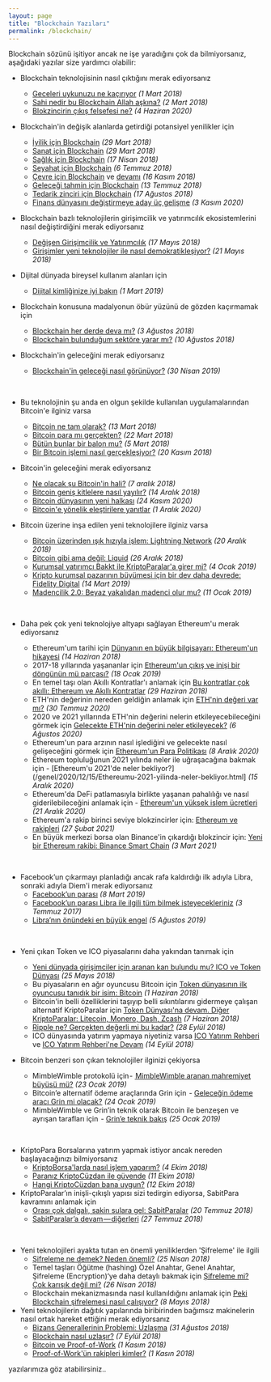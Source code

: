 ```yaml
---
layout: page
title: "Blockchain Yazıları"
permalink: /blockchain/
---
```



Blockchain sözünü işitiyor ancak ne işe yaradığını çok da bilmiyorsanız, aşağıdaki yazılar size yardımcı olabilir: 

- Blockchain teknolojisinin nasıl çıktığını merak ediyorsanız
  - [Geceleri uykunuzu ne kaçırıyor](/genel/2018/03/01/Geceleri-uykunuzu-ne-kaciriyor.html) *(1 Mart 2018)*
  - [Sahi nedir bu Blockchain Allah aşkına?](/genel/2018/03/02/Sahi-nedir-bu-blockchain-allah-askina.html) *(2 Mart 2018)*
  - [Blokzincirin çıkış felsefesi ne?](/genel/2020/06/04/blokzincirin-felsefesi-ne.html) *(4 Haziran 2020)*
- Blockchain'in değişik alanlarda getirdiği potansiyel yenilikler için
  - [İyilik için Blockchain](/genel/2018/03/29/Iyilik-icin-blockchain.html) *(29 Mart 2018)*
  - [Sanat için Blockchain](/genel/2018/03/29/Iyilik-icin-blockchain.html) *(29 Mart 2018)*
  - [Sağlık için Blockchain](/genel/2018/04/17/saglik-icin-blockchain.html) *(17 Nisan 2018)*
  - [Seyahat için Blockchain](/genel/2018/07/06/seyahat-icin-blockchain.html) *(6 Temmuz 2018)*
  - [Çevre için Blockchain](/genel/2018/11/16/cevre-icin-blockhain.html) ve [devamı](/genel/2018/11/17/cevre-icin-blockchaine-devam.html) *(16 Kasım 2018)*
  - [Geleceği tahmin için Blockchain](/genel/2018/07/13/gelecegi-tahmin-icin-blockchain.html) *(13 Temmuz 2018)*
  - [Tedarik zinciri için Blockchain](/genel/2018/08/17/tedarik-zinciri-icin-blockchain.html) *(17 Ağustos 2018)*
  - [Finans dünyasını değiştirmeye aday üç gelişme](/genel/2020/11/03/Finans-dunyasini-degistirmeye-aday-uc-gelisme.html) *(3 Kasım 2020)*

- Blockchain bazlı teknolojilerin girişimcilik ve yatırımcılık ekosistemlerini nasıl değiştirdiğini merak ediyorsanız
  - [Değişen Girişimcilik ve Yatırımcılık](/genel/2018/05/17/degisen-girisimcilik-ve-yatirimcilik.html) *(17 Mayıs 2018)*
  - [Girişimler yeni teknolojiler ile nasıl demokratikleşiyor?](/genel/2018/05/21/girisimler-yeni-teknolijler-ile-nasil-demokratiklesiyor.html) *(21 Mayıs 2018)*
- Dijital dünyada bireysel kullanım alanları için 
  - [Dijital kimliğinize iyi bakın](/genel/2019/03/01/dijital-kimliginize-iyi-bakin.html) *(1 Mart 2019)*
- Blockchain konusuna madalyonun öbür yüzünü de gözden kaçırmamak için 
  - [Blockchain her derde deva mı?](/genel/2018/08/03/blockchain-her-derde-deva-mi.html) *(3 Ağustos 2018)*
  - [Blockchain bulunduğum sektöre yarar mı?](/genel/2018/08/10/Blockchain-bulundugum-sektore-yarar-mi.html) *(10 Ağustos 2018)*
- Blockchain'in geleceğini merak ediyorsanız
  - [Blockchain'in geleceği nasıl görünüyor?](/genel/2019/04/30/blockchain-in-gelecegi-nasil-gorunuyor.html) *(30 Nisan 2019)*
  
&nbsp;

- Bu teknolojinin şu anda en olgun şekilde kullanılan uygulamalarından Bitcoin'e ilginiz varsa
  - [Bitcoin ne tam olarak?](/genel/2018/03/13/Bitcoin-ne-tam-olarak.html) *(13 Mart 2018)*
  - [Bitcoin para mı gerçekten?](/genel/2018/03/22/Bitcoin-para-mi-gercekten.html) *(22 Mart 2018)*
  - [Bütün bunlar bir balon mu?](/genel/2018/03/05/Butun-bunlar-bir-balon-mu.html) *(5 Mart 2018)*
  - [Bir Bitcoin işlemi nasıl gerçekleşiyor?](/genel/2018/11/30/bitcoin-islemi-nasil-gerceklesiyor.html) *(20 Kasım 2018)*
- Bitcoin'in geleceğini merak ediyorsanız 
  - [Ne olacak şu Bitcoin'in hali?](/genel/2018/12/07/ne-olacak-su-bitcoinin-hali.html) *(7 aralık 2018)*
  - [Bitcoin geniş kitlelere nasıl yayılır?](/genel/2018/12/14/Bitcoin-genis-kitlelere-nasil-yayilir.html) *(14 Aralık 2018)*
  - [Bitcoin dünyasının yeni halkası](/genel/2020/11/24/bitcoin-dunyasinin-yeni-halkasi.html) *(24 Kasım 2020)*
  - [Bitcoin'e yönelik eleştirilere yanıtlar](/genel/2020/12/01/bitcoine-yonelik-elestirilere-yanitlar.html) *(1 Aralık 2020)*
- Bitcoin üzerine inşa edilen yeni teknolojilere ilginiz varsa 
  - [Bitcoin üzerinden ışık hızıyla işlem: Lightning Network](/genel/2018/12/20/bitcoin-uzerinde-isik-hiziyla-islem-Lightning-network.html) *(20 Aralık 2018)*
  - [Bitcoin gibi ama değil: Liquid](/genel/2018/12/26/Bitcoin-gibi-ama-degil-Liquid.html) *(26 Aralık 2018)*
  - [Kurumsal yatırımcı Bakkt ile KriptoParalar'a girer mi?](/genel/2019/01/04/kurumsal-yatirimci-bakkt-ile-kriptoparalara-girer-mi.html) *(4 Ocak 2019)*
  - [Kripto kurumsal pazarının büyümesi için bir dev daha devrede: Fidelity Digital](/genel/2019/03/14/kripto-kurumsal-yatirim-pazarinin-buyumesi-icin-bir-dev-daha-devrede-Fidelity-Digital.html) *(14 Mart 2019)*
  - [Madencilik 2.0: Beyaz yakalıdan madenci olur mu?](/genel/2019/01/11/madencilik-2-0-beyaz-yakalidan-madenci-olur-mu.html) *(11 Ocak 2019)*
  
  &nbsp;
- Daha pek çok yeni teknolojiye altyapı sağlayan Ethereum'u merak ediyorsanız
  - Ethereum'um tarihi için [Dünyanın en büyük bilgisayarı: Ethereum'un hikayesi](/genel/2018/06/14/dunyanin-en-buyuk-bilgisayari-ethereumun-hikayesi.html) *(14 Haziran 2018)*
  - 2017-18 yıllarında yaşananlar için [Ethereum'un çıkış ve inişi bir döngünün mü parçası?](/genel/2019/01/18/Ethereumun-cikis-ve-inisi-bir-dongunun-mu-parcasi.html) *(18 Ocak 2019)*
  - En temel taşı olan Akıllı Kontratlar'ı anlamak için [Bu kontratlar çok akıllı: Ethereum ve Akıllı Kontratlar](/genel/2018/06/29/bu-kontratlar-cok-akilli-ethereum-ve-akilli-kontratlar.html) *(29 Haziran 2018)*
  - ETH'nin değerinin nereden geldiğin anlamak için [ETH'nin değeri var mı?](/genel/2020/07/30/ETH-nin-degeri-var-mi.html) *(30 Temmuz 2020)*
  - 2020 ve 2021 yıllarında ETH'nin değerini nelerin etkileyecebileceğini görmek için [Gelecekte ETH'nin değerini neler etkileyecek?](/genel/2020/08/06/gelecekte-eth-nin-degerini-neler-etkileyecek.html) *(6 Ağustos 2020)*
  - Ethereum'un para arzının nasıl işlediğini ve gelecekte nasıl gelişeceğini görmek için [Ethereum'un Para Politikası](/genel/2020/12/08/Ethereumun-para-politikası.html) *(8 Aralık 2020)*
  - Ethereum topluluğunun 2021 yılında neler ile uğraşacağına bakmak için - [Ethereum'u 2021'de neler bekliyor?](/genel/2020/12/15/Ethereumu-2021-yilinda-neler-bekliyor.html] *(15 Aralık 2020)*
  - Ethereum'da DeFi patlamasıyla birlikte yaşanan pahalılığı ve nasıl giderilebileceğini anlamak için - [Ethereum'un yüksek islem ücretleri](/genel/2020/12/21/ETHnin-yuksek-islem-ucretleri.html) *(21 Aralık 2020)*
  - Ethereum'a rakip birinci seviye blokzincirler için: [Ethereum ve rakipleri](/genel/2021/02/27/Ethereum-ve-rakipleri.html) *(27 Şubat 2021)*
  - En büyük merkezi borsa olan Binance'in çıkardığı blokzincir için: [Yeni bir Ethereum rakibi: Binance Smart Chain](/genel/2021/03/03/yeni-bir-eth-rakibi-binance-smart-chain.html) *(3 Mart 2021)*

&nbsp;

- Facebook’un çıkarmayı planladığı ancak rafa kaldırdığı ilk adıyla Libra, sonraki adıyla Diem'i merak ediyorsanız
  - [Facebook’un parası](/genel/2019/03/08/Facebookun-parasi.html) *(8 Mart 2019)*
  - [Facebook’un parası Libra ile ilgili tüm bilmek isteyecekleriniz](/genel/2019/07/03/facebookun-parasi-libra-ile-ilgili-tum-bilmek-isteyecekleriniz.html) *(3 Temmuz 2017)*
  - [Libra’nın önündeki en büyük engel](/genel/2019/08/05/libranin-onundeki-en-buyuk-engel.html) *(5 Ağustos 2019)*
  
&nbsp;

- Yeni çıkan Token ve ICO piyasalarını daha yakından tanımak için
  - [Yeni dünyada girişimciler için aranan kan bulundu mu? ICO ve Token Dünyası](/genel/2018/05/25/ico-ve-token-dunyasi.html) *(25 Mayıs 2018)*
  - Bu piyasaların en ağır oyuncusu Bitcoin için [Token dünyasının ilk oyuncusu tanıdık bir isim: Bitcoin](/genel/2018/06/01/token-dunyasinin-ilk-oyuncusu-tanidik-bir-isim-bitcoin.html) *(1 Haziran 2018)*
  - Bitcoin'in belli özelliklerini taşıyıp belli sıkıntılarını gidermeye çalışan alternatif KriptoParalar için [Token Dünyası'na devam. Diğer KriptoParalar: Litecoin, Monero, Dash, Zcash](/genel/2018/06/07/token-dunyasina-devam-diger-kriptopalar-litecoin-monero-dash-zcash.html) *(7 Haziran 2018)*
  - [Ripple ne? Gerçekten değerli mi bu kadar?](/genel/2018/09/28/ripple-ne-gercekten-degerli-mi-bu-kadar.html) *(28 Eylül 2018)*
  - ICO dünyasında yatırım yapmaya niyetiniz varsa [ICO Yatırım Rehberi](/genel/2018/09/14/ico-yatirim-rehberi.html) ve [ICO Yatırım Rehberi'ne Devam](/genel/2018/09/21/ico-yatirim-rehberine-devam.html) *(14 Eylül 2018)*
  
- Bitcoin benzeri son çıkan teknolojiler ilginizi çekiyorsa
  - MimbleWimble protokolü için - [ MimbleWimble aranan mahremiyet büyüsü mü?](/genel/2019/01/23/miblewimble-aranan-mahremiyet-buyusu-mu.html) *(23 Ocak 2019)*
  - Bitcoin’e alternatif ödeme araçlarında Grin için  - [Geleceğin ödeme aracı Grin mi olacak?](/genel/2019/01/24/gelecegin-odeme-araci-grin-mi-olacak.html) *(24 Ocak 2019)*
  - MimbleWimble ve Grin’in teknik olarak Bitcoin ile benzeşen ve ayrışan tarafları için  - [Grin’e teknik bakış](/genel/2019/01/25/Grine-teknik-bakis.html) *(25 Ocak 2019)*

&nbsp;
  
- KriptoPara Borsalarına yatırım yapmak istiyor ancak nereden başlayacağınızı bilmiyorsanız 
  - [KriptoBorsa'larda nasıl işlem yaparım?](/genel/2018/10/04/kriptoborsalarda-nasil-islem-yaparim.html) *(4 Ekim 2018)*
  - [Paranız KriptoCüzdan ile güvende](/genel/2018/10/11/KriptoParaniz-KriptoCuzdan-ile-guvende.html) *(11 Ekim 2018)*
  - [Hangi KriptoCüzdan bana uygun?](/genel/2018/10/12/Hangi-KriptoCuzdan-bana-uygun.html) *(12 Ekim 2018)*
- KriptoParalar’ın inişli-çıkışlı yapısı sizi tedirgin ediyorsa, SabitPara kavramını anlamak için 
  - [Orası çok dalgalı, sakin sulara gel: SabitParalar](/genel/2018/07/20/Orasi-cok-dalgali-sakin-sulara-gel-sabitparalar.html) *(20 Temmuz 2018)*
  - [SabitParalar’a devam — diğerleri](/genel/2018/07/27/sabitparalara-devam-digerleri.html) *(27 Temmuz 2018)*

&nbsp;
- Yeni teknolojileri ayakta tutan en önemli yeniliklerden 'Şifreleme' ile ilgili
  - [Şifreleme ne demek? Neden önemli?](/genel/2018/04/25/sifreleme-ne-demek-neden-onemli.html) *(25 Nisan 2018)*
  - Temel taşları Öğütme (hashing) Özel Anahtar, Genel Anahtar, Şifreleme (Encryption)‘ye daha detaylı bakmak için [Şifreleme mi? Çok karışık değil mi?](/genel/2018/04/26/sifreleme-mi-cok-karisik-degil-mi.html) *(26 Nisan 2018)*
  - Blockchain mekanizmasında nasıl kullanıldığını anlamak için [Peki Blockchain şifrelemesi nasıl çalışıyor?](/genel/2018/05/08/Peki-Blockchain-sifrelemesi-nasil-calisiyor.html) *(8 Mayıs 2018)*
- Yeni teknolojilerin dağıtık yapılarında biribirinden bağımsız makinelerin nasıl ortak hareket ettiğini merak ediyorsanız
  - [Bizans Generallerinin Problemi: Uzlaşma](/genel/2018/08/31/bizans-generalinin-problemi-uzlasmak.html) *(31 Ağustos 2018)*
  - [Blockchain nasıl uzlaşır?](/genel/2018/09/07/Peki-blockchain-nasil-uzlasir.html) *(7 Eylül 2018)*
  - [Bitcoin ve Proof-of-Work](/genel/2018/11/01/Bitcoin-uzlasmasi-proof-of-work.html) *(1 Kasım 2018)*
  - [Proof-of-Work'ün rakipleri kimler?](/genel/2018/11/01/Proof-of-Workun-rakipleri-kimler.html) *(1 Kasın 2018)*

yazılarımıza göz atabilirsiniz.. 
